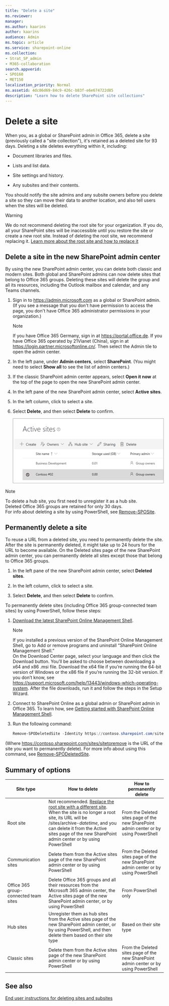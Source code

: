 ```yaml
---
title: "Delete a site"
ms.reviewer: 
manager: 
ms.author: kaarins
author: kaarins
audience: Admin
ms.topic: article
ms.service: sharepoint-online
ms.collection:  
- Strat_SP_admin
- M365-collaboration
search.appverid:
- SPO160
- MET150
localization_priority: Normal
ms.assetid: 4dc86d69-84c9-426c-b83f-e6e674722d85
description: "Learn how to delete SharePoint site collections"
---
```


# Delete a site

When you, as a global or SharePoint admin in Office 365, delete a site (previously called a "site collection"), it's retained as a deleted site for 93 days. Deleting a site deletes everything within it, including:
  
- Document libraries and files.
    
- Lists and list data.
    
- Site settings and history.
    
- Any subsites and their contents.
    
You should notify the site admins and any subsite owners before you delete a site so they can move their data to another location, and also tell users when the sites will be deleted. 

> [!WARNING]
> We do not recommend deleting the root site for your organization. If you do, all your SharePoint sites will be inaccessible until you restore the site or create a new root site. Instead of deleting the root site, we recommend replacing it. [Learn more about the root site and how to replace it](modern-root-site.md)

## Delete a site in the new SharePoint admin center

By using the new SharePoint admin center, you can delete both classic and modern sites. Both global and SharePoint admins can now delete sites that belong to Office 365 groups. Deleting these sites will delete the group and all its resources, including the Outlook mailbox and calendar, and any Teams channels.
  
1. Sign in to https://admin.microsoft.com as a global or SharePoint admin. (If you see a message that you don't have permission to access the page, you don't have Office 365 administrator permissions in your organization.)
    
    > [!NOTE]
    > If you have Office 365 Germany, sign in at https://portal.office.de. If you have Office 365 operated by 21Vianet (China), sign in at https://login.partner.microsoftonline.cn/. Then select the Admin tile to open the admin center.  
    
2. In the left pane, under **Admin centers**, select **SharePoint**. (You might need to select **Show all** to see the list of admin centers.) 

3. If the classic SharePoint admin center appears, select **Open it now** at the top of the page to open the new SharePoint admin center. 

4. In the left pane of the new SharePoint admin center, select **Active sites**.

5. In the left column, click to select a site.

6. Select **Delete**, and then select **Delete** to confirm.

    ![Deleting a site on the Active sites page](media/delete-site.png)

> [!NOTE]
> To delete a hub site, you first need to unregister it as a hub site. <br>Deleted Office 365 groups are retained for only 30 days.<br>For info about deleting a site by using PowerShell, see [Remove-SPOSite](/powershell/module/sharepoint-online/remove-sposite).
 
## Permanently delete a site

To reuse a URL from a deleted site, you need to permanently delete the site. After the site is permanently deleted, it might take up to 24 hours for the URL to become available. On the Deleted sites page of the new SharePoint admin center, you can permanently delete all sites except those that belong to Office 365 groups. 

1. In the left pane of the new SharePoint admin center, select **Deleted sites**.

2. In the left column, click to select a site.

3. Select **Delete**, and then select **Delete** to confirm.

To permanently delete sites (including Office 365 group-connected team sites) by using PowerShell, follow these steps:

1. [Download the latest SharePoint Online Management Shell](https://go.microsoft.com/fwlink/p/?LinkId=255251).

    > [!NOTE]
    > If you installed a previous version of the SharePoint Online Management Shell, go to Add or remove programs and uninstall “SharePoint Online Management Shell.” <br>On the Download Center page, select your language and then click the Download button. You’ll be asked to choose between downloading a x64 and x86 .msi file. Download the x64 file if you’re running the 64-bit version of Windows or the x86 file if you’re running the 32-bit version. If you don’t know, see https://support.microsoft.com/help/13443/windows-which-operating-system. After the file downloads, run it and follow the steps in the Setup Wizard. 

2. Connect to SharePoint Online as a global admin or SharePoint admin in Office 365. To learn how, see [Getting started with SharePoint Online Management Shell](/powershell/sharepoint/sharepoint-online/connect-sharepoint-online).
    
3. Run the following command:
    
      ```PowerShell
      Remove-SPODeletedSite -Identity https://contoso.sharepoint.com/sites/sitetoremove
      ```
 (Where https://contoso.sharepoint.com/sites/sitetoremove is the URL of the site you want to permanently delete). For more info about using this command, see [Remove-SPODeletedSite](/powershell/module/sharepoint-online/remove-spodeletedsite).

## Summary of options


|Site type  |How to delete  |How to permanently delete  |
|---------|---------|---------|
|Root site     |Not recommended. [Replace the root site with a different site](modern-root-site.md#swap-your-root-site). When the site is no longer a root site, its URL will be /sites/archive-*datetime*, and you can delete it from the Active sites page of the new SharePoint admin center or by using PowerShell       |  From the Deleted sites page of the new SharePoint admin center or by using PowerShell        |
|Communication sites   |       Delete them from the Active sites page of the new SharePoint admin center or by using PowerShell  |     From the Deleted sites page of the new SharePoint admin center or by using PowerShell    |
|Office 365 group-connected team sites     |    Delete Office 365 groups and all their resources from the Microsoft 365 admin center, the Active sites page of the new SharePoint admin center, or by using PowerShell     |     From PowerShell only    |
|Hub sites    |   Unregister them as hub sites from the Active sites page of the new SharePoint admin center, or by using PowerShell, and then delete them based on their site type      |     Based on their site type    |
|Classic sites    | Delete them from the Active sites page of the new SharePoint admin center or by using PowerShell  |     From the Deleted sites page of the new SharePoint admin center or by using PowerShell    |



## See also
<a name="__toc323551190"> </a>

[End user instructions for deleting sites and subsites](https://support.office.com/article/bc37b743-0cef-475e-9a8c-8fc4d40179fb)

